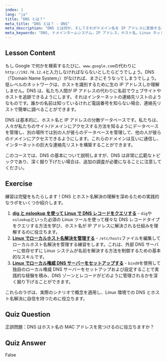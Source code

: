 ```yaml
---
index: 1
lang: "ja"
title: "DNS とは？"
meta_title: "DNS とは？ - DNS"
meta_description: "DNS とは何か、そしてそれがドメイン名を IP アドレスに変換する方法を学びましょう。初心者向けの Linux ガイドで、このインターネットの核となる概念を理解してください。"
meta_keywords: "DNS, ドメインネームシステム，IP アドレス，ホスト名，Linux ネットワーキング，初心者，チュートリアル，ガイド"
---
```


## Lesson Content

もし Google で何かを検索するたびに、`www.google.com`の代わりに`http://192.78.12.4`と入力しなければならないとしたらどうでしょう。DNS（「Domain Name System」）がなければ、まさにそうなってしまうでしょう。低レベルのネットワークは、ホストを識別するために生の IP アドレスしか理解しません。DNS は、私たち人間が IP アドレスの代わりに名前でウェブサイトやホストを追跡できるようにします。それはインターネットの連絡先リストのようなものです。誰かの名前は知っているけれど電話番号を知らない場合、連絡先リストで簡単に調べることができます。

DNS は基本的に、ホスト名と IP アドレスの分散データベースです。私たちは、人々が私たちのサイト/ドメインにアクセスする方法を知るようにデータベースを管理し、別の場所では別の人が彼らのデータベースを管理して、他の人が彼らのドメインにアクセスできるようにします。これらのドメインは互いに通信し、インターネットの巨大な連絡先リストを構築することができます。

このコースでは、DNS の基本について説明しますが、DNS は非常に広範なトピックであり、深く掘り下げたい場合は、追加の調査が必要になることに注意してください。

## Exercise

練習は完璧をもたらします！DNS とホスト名解決の理解を深めるための実践的なラボをいくつか紹介します。

1. **[dig と nslookup を使って Linux で DNS レコードをクエリする](https://labex.io/ja/labs/comptia-query-dns-records-in-linux-with-dig-and-nslookup-592796)** - `dig`や`nslookup`といった必須の Linux ツールを使って様々な DNS レコードタイプをクエリする方法を学び、ホスト名が IP アドレスに解決される仕組みを理解するのに役立ちます。
2. **[Linux でローカルホスト名解決を管理する](https://labex.io/ja/labs/comptia-manage-local-hostname-resolution-in-linux-592792)** - `/etc/hosts`ファイルを編集してローカルホスト名解決を管理する練習をします。これは、外部 DNS サーバーに依存せずに Linux システムが名前を解決する方法を制御するための基本的なスキルです。
3. **[Linux でローカル権威 DNS サーバーをセットアップする](https://labex.io/ja/labs/comptia-set-up-a-local-authoritative-dns-server-on-linux-592803)** - `bind9`を使用して独自のローカル権威 DNS サーバーをセットアップおよび設定することで実践的な経験を積み、DNS ゾーンとレコードがどのように管理されるかを深く掘り下げることができます。

これらのラボは、実際のシナリオで概念を適用し、Linux 環境での DNS とホスト名解決に自信を持つために役立ちます。

## Quiz Question

正誤問題：DNS はホスト名の MAC アドレスを見つけるのに役立ちますか？

## Quiz Answer

False
